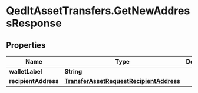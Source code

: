 # QedItAssetTransfers.GetNewAddressResponse

## Properties
Name | Type | Description | Notes
------------ | ------------- | ------------- | -------------
**walletLabel** | **String** |  | 
**recipientAddress** | [**TransferAssetRequestRecipientAddress**](TransferAssetRequestRecipientAddress.md) |  | 


